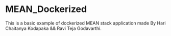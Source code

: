 # MEAN_Dockerized
This is a basic example of dockerized MEAN stack application made By Hari Chaitanya Kodapaka &amp;&amp; Ravi Teja Godavarthi.
